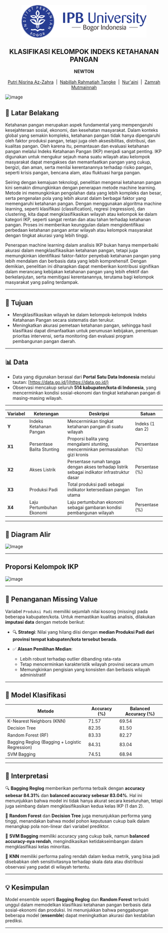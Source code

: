 <p align="center">
  <img src="https://raw.githubusercontent.com/zhrnisrina/NZcompetition/main/Logo-IPB-University-Horizontal-600x157.png" alt="Logo IPB University" width="400">
</p>

<h2 align="center">KLASIFIKASI KELOMPOK INDEKS
 KETAHANAN PANGAN</h2>

<p align="center">
  <b>NEWTON</b><br><br>
  <a href="https://github.com/zhrnisrina">Putri Nisrina Az-Zahra</a> &nbsp;|&nbsp;
  <a href="https://github.com/nabillahtangke">Nabillah Rahmatiah Tangke</a> &nbsp;|&nbsp;
  <a href="https://github.com/nuraiiini">Nur'aini</a> &nbsp;|&nbsp;
  <a href="https://github.com/zamrah201">Zamrah Mutmainnah</a>
</p>

![image](https://github.com/user-attachments/assets/7fcd1985-49c8-444e-8fda-444da36df7ff)

## 🧭 Latar Belakang

Ketahanan pangan merupakan aspek fundamental yang mempengaruhi kesejahteraan sosial, ekonomi, dan kesehatan masyarakat. Dalam konteks global yang semakin kompleks, ketahanan pangan tidak hanya dipengaruhi oleh faktor produksi pangan, tetapi juga oleh aksesibilitas, distribusi, dan kualitas pangan. Oleh karena itu, pemantauan dan evaluasi ketahanan pangan melalui Indeks Ketahanan Pangan (IKP) menjadi sangat penting. IKP digunakan untuk mengukur sejauh mana suatu wilayah atau kelompok masyarakat dapat mengakses dan memanfaatkan pangan yang cukup, bergizi, dan aman, serta menilai kerentanannya terhadap risiko pangan, seperti krisis pangan, bencana alam, atau fluktuasi harga pangan.

Seiring dengan kemajuan teknologi, penelitian mengenai ketahanan pangan kini semakin dimungkinkan dengan penerapan metode machine learning. Metode ini memungkinkan pengolahan data yang lebih kompleks dan besar, serta pengenalan pola yang lebih akurat dalam berbagai faktor yang memengaruhi ketahanan pangan. Dengan menggunakan algoritma machine learning, seperti klasifikasi (classification), regresi (regression), dan clustering, kita dapat mengklasifikasikan wilayah atau kelompok ke dalam kategori IKP, seperti sangat rentan dan atau tahan terhadap ketahanan pangan. Proses ini memberikan keunggulan dalam mengidentifikasi perbedaan ketahanan pangan antar wilayah atau kelompok masyarakat dengan tingkat akurasi yang lebih tinggi.

Penerapan machine learning dalam analisis IKP bukan hanya memperbaiki akurasi dalam mengklasifikasikan ketahanan pangan, tetapi juga memungkinkan identifikasi faktor-faktor penyebab ketahanan pangan yang lebih mendalam dan berbasis data yang lebih komprehensif. Dengan demikian, penelitian ini diharapkan dapat memberikan kontribusi signifikan dalam merancang kebijakan ketahanan pangan yang lebih efektif dan berkelanjutan, serta memitigasi kerentanannya, terutama bagi kelompok masyarakat yang paling terdampak.


---


## 🎯 Tujuan

*  Mengklasifikasikan wilayah ke dalam kelompok-kelompok Indeks Ketahanan Pangan secara sistematis dan terukur.
*  Meningkatkan akurasi pemetaan ketahanan pangan, sehingga hasil klasifikasi dapat dimanfaatkan untuk perumusan kebijakan, penentuan prioritas intervensi, serta monitoring dan evaluasi program pembangunan pangan daerah.


---


## 📊 Data

*  Data yang digunakan berasal dari **Portal Satu Data Indonesia** melalui tautan: [https://data.go.id/](https://data.go.id/)
*  Observasi mencakup seluruh **514 kabupaten/kota di Indonesia**, yang mencerminkan kondisi sosial-ekonomi dan tingkat ketahanan pangan di masing-masing wilayah.


---


| **Variabel** | **Keterangan**             | **Deskripsi**                                                                               | **Satuan**              |
| ------------ | -------------------------- | ------------------------------------------------------------------------------------------- | ----------------------- |
| **Y**        | Indeks Ketahanan Pangan    | Mencerminkan tingkat ketahanan pangan di suatu wilayah                                      | Indeks (1 dan 2)        |
| **X1**       | Persentase Balita Stunting | Proporsi balita yang mengalami *stunting*, mencerminkan permasalahan gizi kronis            | Persentase (%)          |
| **X2**       | Akses Listrik              | Persentase rumah tangga dengan akses terhadap listrik sebagai indikator infrastruktur dasar | Persentase (%)          |
| **X3**       | Produksi Padi              | Total produksi padi sebagai indikator ketersediaan pangan utama                             | Ton                     |
| **X4**       | Laju Pertumbuhan Ekonomi   | Laju pertumbuhan ekonomi sebagai gambaran kondisi pembangunan wilayah                       | Persentase (%)          |


---


## 🔁 Diagram Alir
![Image](https://github.com/user-attachments/assets/7aef87a9-7448-42bd-a653-7167ae09b414)


---


## Proporsi Kelompok IKP 
![image](https://github.com/user-attachments/assets/49e527ca-b397-4250-94c9-94b8b612081c)


---


## 🔧 Penanganan Missing Value

Variabel `Produksi Padi` memiliki sejumlah nilai kosong (missing) pada beberapa kabupaten/kota. Untuk memastikan kualitas analisis, dilakukan **imputasi data** dengan metode berikut:

* 🔍 **Strategi**:
  Nilai yang hilang diisi dengan **median Produksi Padi dari provinsi tempat kabupaten/kota tersebut berada**.

* ✅ **Alasan Pemilihan Median**:

  * Lebih robust terhadap outlier dibanding rata-rata
  * Tetap mencerminkan karakteristik wilayah provinsi secara umum
  * Memungkinkan pengisian yang konsisten dan berbasis wilayah administratif
 

 ---


 ## 🤖 Model Klasifikasi 

| Metode                                         | Accuracy (%)  | Balanced Accuracy (%) |
| ---------------------------------------------- | ------------  | --------------------- |
| K-Nearest Neighbors (KNN)                      | 71.57         | 69.54                 |
| Decision Tree                                  | 82.35         | 81.50                 |
| Random Forest (RF)                             | 83.33         | 82.27                 |
| Bagging Reglog (Bagging + Logistic Regression) | 84.31         | 83.04                 |
| SVM Bagging                                    | 74.51         | 68.94                 |


 ---


 ## 📌 Interpretasi

🔍 **Bagging Reglog** memberikan performa terbaik dengan **accuracy sebesar 84.31%** dan **balanced accuracy sebesar 83.04%**. Hal ini menunjukkan bahwa model ini tidak hanya akurat secara keseluruhan, tetapi juga seimbang dalam mengklasifikasikan kedua kelas IKP (1 dan 2).

🌲 **Random Forest** dan **Decision Tree** juga menunjukkan performa yang tinggi, menandakan bahwa model pohon keputusan cukup baik dalam menangkap pola non-linear dari variabel prediktor.

🧠 **SVM Bagging** memiliki accuracy yang cukup baik, namun **balanced accuracy-nya rendah**, mengindikasikan ketidakseimbangan dalam mengklasifikasi kelas minoritas.

👟 **KNN** memiliki performa paling rendah dalam kedua metrik, yang bisa jadi disebabkan oleh sensitivitasnya terhadap skala data atau distribusi observasi yang padat di wilayah tertentu.


---


## 💡 Kesimpulan

Model ensemble seperti **Bagging Reglog** dan **Random Forest** terbukti unggul dalam memodelkan klasifikasi ketahanan pangan berbasis data sosial-ekonomi dan produksi. Ini menunjukkan bahwa penggabungan beberapa model (**ensemble**) dapat meningkatkan akurasi dan kestabilan prediksi.

---
